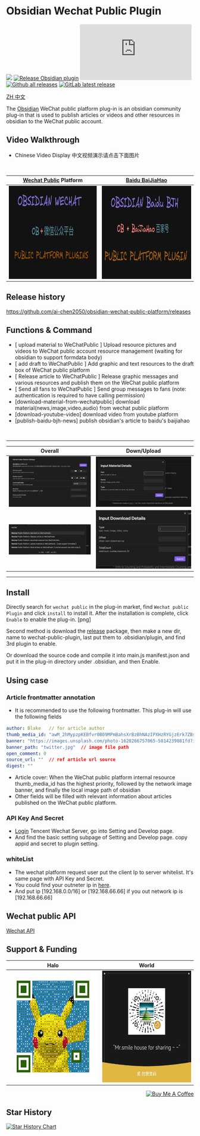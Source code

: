 # Obsidian Wechat Public Plugin

[![](https://github.com/ai-chen2050/obsidian-wechat-public-platform/actions/workflows/CI.yml/badge.svg)](https://github.com/ai-chen2050/obsidian-wechat-public-platform/actions/workflows/CI.yml)
[![Release Obsidian plugin](https://github.com/ai-chen2050/obsidian-wechat-public-platform/actions/workflows/release.yml/badge.svg)](https://github.com/ai-chen2050/obsidian-wechat-public-platform/actions/workflows/release.yml)
[![GitHub license](https://badgen.net/github/license/Naereen/Strapdown.js)](https://github.com/ai-chen2050/obsidian-wechat-public-platform/blob/master/LICENSE)
[![Github all releases](https://img.shields.io/github/downloads/ai-chen2050/obsidian-wechat-public-platform/total.svg)](https://GitHub.com/ai-chen2050/obsidian-wechat-public-platform/releases/)
[![GitLab latest release](https://badgen.net/github/release/ai-chen2050/obsidian-wechat-public-platform/)](https://github.com/ai-chen2050/obsidian-wechat-public-platform/releases)

[ZH 中文](./README-zh.md) 


The [Obsidian](https://obsidian.md/) WeChat public platform plug-in is an obsidian community plug-in that is used to publish articles or videos and other resources in obsidian to the WeChat public account.


## Video Walkthrough

- Chinese Video Display 中文视频演示请点击下面图片
<br>

|    [Wechat Public](https://mp.weixin.qq.com/) Platform  |      [Baidu BaiJiaHao](https://baijiahao.baidu.com/)    |
|:-----------:|:-----------:|
| <a href="https://www.bilibili.com/video/BV1re411z7Ey?t=13.4"> <img src="public/obsidian-wechat.png" alt="Obsidian Wechat" width="350" height="250"> </a> | <a href="https://www.bilibili.com/video/BV1aD4y1f7pk/?vd_source=cbd98265ee43631d3c19518d1b9db358"> <img src="public/obsidian-baidu.png" alt="Obsidian Wechat" width="350" height="250"> </a> |


## Release history
https://github.com/ai-chen2050/obsidian-wechat-public-platform/releases

## Functions & Command

- [ upload material to WeChatPublic ] Upload resource pictures and videos to WeChat public account resource management (waiting for obsidian to support formdata body)
- [ add draft to WeChatPublic ] Add graphic and text resources to the draft box of WeChat public platform
- [ Release article to WeChatPublic ] Release graphic messages and various resources and publish them on the WeChat public platform
- [ Send all fans to WeChatPublic ] Send group messages to fans (note: authentication is required to have calling permission)
- [download-material-from-wechatpublic] download material(news,image,video,audio) from wechat public platform
- [download-youtube-video] download video from youtube platform
- [publish-baidu-bjh-news] publish obsidian's article to baidu's baijiahao

<br>

---

|    Overall    |    Down/Upload    |
|:-----------:|:-----------:|
| ![setting](./public/setting.png) | ![uploadMateial](./public/uploadMateial.png)  |
| ![commands](./public/commands.png)| ![download](./public/download.png) |

---



## Install

Directly search for `wechat public` in the plug-in market, find `Wechat public Plugin` and click `install` to install it. After the installation is complete, click `Enable` to enable the plug-in. [png]

Second method is download the [release](https://github.com/ai-chen2050/obsidian-wechat-public-platform/releases) package, then make a new dir, name to wechat-public-plugin, last put them to .obsidian/plugin, and find 3rd plugin to enable.

Or download the source code and compile it into main.js manifest.json and put it in the plug-in directory under .obsidian, and then Enable.

## Using case

### Article frontmatter annotation

- It is recommended to use the following frontmatter. This plug-in will use the following fields

```yaml
author: Blake   // for article author
thumb_media_id: "awM_2hMypzpKEBfvr0B09MPmBahsXrBzBhNAzIPXHzRYGjzErk7ZBs4L8nL7VpEY" // media id in wechat platform
banner: "https://images.unsplash.com/photo-1620266757065-5814239881fd?ixlib=rb-4.0.3&q=85&fm=jpg&crop=entropy&cs=srgb&w=2400"
banner_path: "twitter.jpg"  // image file path
open_comment: 0
source_url: ""  // ref article url source
digest: ""
```

- Article cover: When the WeChat public platform internal resource thumb_media_id has the highest priority, followed by the network image banner, and finally the local image path of obsidian
- Other fields will be filled with relevant information about articles published on the WeChat public platform.

### API Key And Secret

- [Login](https://mp.weixin.qq.com/) Tencent Wechat Server, go into Setting and Develop page.
- And find the basic setting subpage of Setting and Develop page. copy appid and secret to plugin setting.

### whiteList

- The wechat platform request user put the client Ip to server whitelist. It's same page with API Key and Secret.
- You could find your outneter ip in [here](https://tool.lu/ip/). 
- And put ip [192.168.0.0/16] or [192.168.66.66] if you out network ip is [192.168.66.66]

## Wechat public API
[Wechat API](./docs/wepublic.md)

## Support & Funding


| Halo | World |
|:-----------:|:-----------:|
|<img src="./public/commutity.jpg" alt="wechat-motion-qr" width="300" height="300">|<img src="./public/wechat-motion-qr.png" alt="wechat-motion-qr" width="300" height="300">|


<div align="right">
<a href="https://www.buymeacoffee.com/blakechan" target="_blank"><img src="https://cdn.buymeacoffee.com/buttons/v2/default-violet.png" alt="Buy Me A Coffee" style="height: 45px !important;width: 140px !important;" ></a>
</div>



## Star History

[![Star History Chart](https://api.star-history.com/svg?repos=ai-chen2050/obsidian-wechat-public-platform&type=Date)](https://star-history.com/#ai-chen2050/obsidian-wechat-public-platform&Date)


